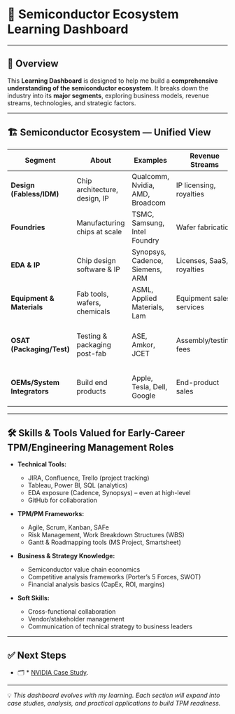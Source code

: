 # 📘 Semiconductor Ecosystem Learning Dashboard  
---

## 🌟 Overview
This **Learning Dashboard** is designed to help me build a **comprehensive understanding of the semiconductor ecosystem**. It breaks down the industry into its **major segments**, exploring business models, revenue streams, technologies, and strategic factors.  

---
## 🏗️ Semiconductor Ecosystem — Unified View

| Segment | About | Examples | Revenue Streams | Business Model | Key Technologies | Innovation Areas | Future Growth | Market Positioning | Interdependencies | Supply Chain Risks | Regulatory/Policy | Financials/Structure | Competitive Dynamics | Emerging Tech |
|---------|-------|----------|-----------------|----------------|------------------|-----------------|---------------|--------------------|-------------------|-------------------|------------------|---------------------|----------------------|---------------|
| **Design (Fabless/IDM)** | Chip architecture, design, IP | Qualcomm, Nvidia, AMD, Broadcom | IP licensing, royalties | Fabless outsourcing fabs | EDA tools, AI/ML design | Energy-efficient, heterogeneous integration | AI accelerators, 5G/6G, automotive | Differentiation via IP, performance | Reliant on foundries + EDA vendors | EDA monopoly, foundry capacity | Export controls, IP laws | High R&D, fabless profitable | Compete on IP, time-to-market | RISC-V, chiplets, neuromorphic |
| **Foundries** | Manufacturing chips at scale | TSMC, Samsung, Intel Foundry | Wafer fabrication | Capacity-based contracts | EUV lithography, packaging, 2nm/3nm | 3D stacking, GAA transistors | HPC, automotive chips | Oligopoly (TSMC dominance) | Relies on ASML, materials suppliers | Equipment bottlenecks (EUV) | Subsidies, CHIPS Act | CapEx heavy, long cycles | TSMC vs Samsung vs Intel | 2nm nodes, quantum, CNT |
| **EDA & IP** | Chip design software & IP | Synopsys, Cadence, Siemens, ARM | Licenses, SaaS, royalties | SaaS + perpetual | Simulation, RTL, verification | AI-driven automation, cloud design | Cloud-based design, AI EDA | High entry barrier oligopoly | Needed by all design players | Vendor lock-in | Export/IP compliance | High-margin recurring | Synopsys vs Cadence rivalry | Generative AI chip design |
| **Equipment & Materials** | Fab tools, wafers, chemicals | ASML, Applied Materials, Lam | Equipment sales, services | CapEx + recurring services | EUV lithography, etching, deposition | High-NA EUV, atomic etching | Advanced packaging demand | Monopoly in EUV (ASML) | Foundries rely on them | Single-supplier choke points | Export bans (China restrictions) | High-margin cyclical | Few global leaders | Next-gen EUV, photonics litho |
| **OSAT (Packaging/Test)** | Testing & packaging post-fab | ASE, Amkor, JCET | Assembly/testing fees | Outsourced services | 2.5D/3D ICs, chiplets | Heterogeneous integration, fan-out | AI/5G packaging, thermal mgmt | Cost-competitive | Depend on foundries → OEMs | Packaging chokepoints | Trade restrictions (Taiwan/MY) | Mid-margin, competitive | Scale + cost efficiency | Co-packaged optics, wafer-level pkg |
| **OEMs/System Integrators** | Build end products | Apple, Tesla, Dell, Google | End-product sales | Vertical + ecosystem lock-in | SoC integration, SW-HW codesign | Custom silicon, EV AI chips | AR/VR, IoT, AI systems | Differentiate via ecosystem | Depend on entire chain | Chip shortage risks | Antitrust/IP | High-margin integration | Speed + ecosystem stickiness | AR/VR hardware, AI-driven systems |  

---

## 🛠️ Skills & Tools Valued for Early-Career TPM/Engineering Management Roles

- **Technical Tools:**  
  - JIRA, Confluence, Trello (project tracking)  
  - Tableau, Power BI, SQL (analytics)  
  - EDA exposure (Cadence, Synopsys) – even at high-level  
  - GitHub for collaboration  

- **TPM/PM Frameworks:**  
  - Agile, Scrum, Kanban, SAFe  
  - Risk Management, Work Breakdown Structures (WBS)  
  - Gantt & Roadmapping tools (MS Project, Smartsheet)  

- **Business & Strategy Knowledge:**  
  - Semiconductor value chain economics  
  - Competitive analysis frameworks (Porter’s 5 Forces, SWOT)  
  - Financial analysis basics (CapEx, ROI, margins)  

- **Soft Skills:**  
  - Cross-functional collaboration  
  - Vendor/stakeholder management  
  - Communication of technical strategy to business leaders  

---

## ✅ Next Steps
- 🗂️ * [NVIDIA Case Study](https://github.com/Ishan0520/TPM-Roadmap/blob/main/NVIDIA%20Case%20Study.md).   

---

💡 *This dashboard evolves with my learning. Each section will expand into case studies, analysis, and practical applications to build TPM readiness.*
